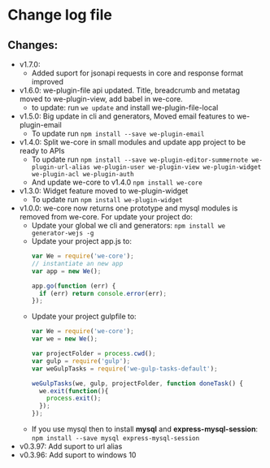 # Change log file

## Changes:
- v1.7.0:
  - Added suport for jsonapi requests in core and response format improved
- v1.6.0: we-plugin-file api updated. Title, breadcrumb and metatag moved to we-plugin-view, add babel in we-core.
  - to update: run `we update` and install we-plugin-file-local 
- v1.5.0: Big update in cli and generators, Moved email features to we-plugin-email
  - To update run `npm install --save we-plugin-email`
- v1.4.0: Split we-core in small modules and update app project to be ready to APIs
  - To update run `npm install --save we-plugin-editor-summernote we-plugin-url-alias we-plugin-user we-plugin-view we-plugin-widget we-plugin-acl we-plugin-auth` 
  - And update we-core to v1.4.0 `npm install we-core`
- v1.3.0: Widget feature moved to we-plugin-widget
  - To update run `npm install we-plugin-widget`
- v1.0.0: we-core now returns one prototype and mysql modules is removed from we-core. For update your project do:
  - Update your global we cli and generators: `npm install we generator-wejs -g`
  - Update your project app.js to:
    ```js
    var We = require('we-core');
    // instantiate an new app
    var app = new We();

    app.go(function (err) {
      if (err) return console.error(err);
    });
    ```
  - Update your project gulpfile to:
    ```js
    var We = require('we-core');
    var we = new We();

    var projectFolder = process.cwd();
    var gulp = require('gulp');
    var weGulpTasks = require('we-gulp-tasks-default');

    weGulpTasks(we, gulp, projectFolder, function doneTask() {
      we.exit(function(){
        process.exit();
      });
    });

    ```
  - If you use mysql then to install **mysql** and **express-mysql-session**:<br>
    `npm install --save mysql express-mysql-session`
- v0.3.97: Add suport to url alias
- v0.3.96: Add suport to windows 10

